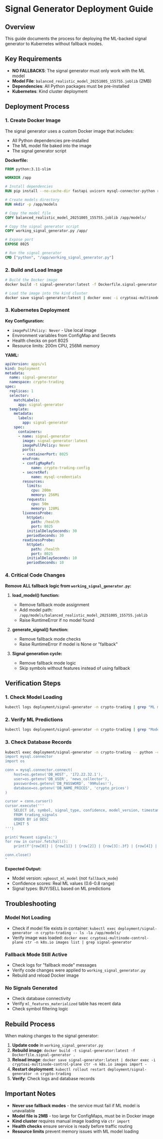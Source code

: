 # Signal Generator Deployment Guide

## Overview
This guide documents the process for deploying the ML-backed signal generator to Kubernetes without fallback modes.

## Key Requirements
- **NO FALLBACKS**: The signal generator must only work with the ML model
- **Model File**: `balanced_realistic_model_20251005_155755.joblib` (2MB)
- **Dependencies**: All Python packages must be pre-installed
- **Kubernetes**: Kind cluster deployment

## Deployment Process

### 1. Create Docker Image
The signal generator uses a custom Docker image that includes:
- All Python dependencies pre-installed
- The ML model file baked into the image
- The signal generator script

**Dockerfile:**
```dockerfile
FROM python:3.11-slim

WORKDIR /app

# Install dependencies
RUN pip install --no-cache-dir fastapi uvicorn mysql-connector-python requests numpy pandas scikit-learn xgboost joblib

# Create models directory
RUN mkdir -p /app/models

# Copy the model file
COPY balanced_realistic_model_20251005_155755.joblib /app/models/

# Copy the signal generator script
COPY working_signal_generator.py /app/

# Expose port
EXPOSE 8025

# Run the signal generator
CMD ["python", "/app/working_signal_generator.py"]
```

### 2. Build and Load Image
```bash
# Build the Docker image
docker build -t signal-generator:latest -f Dockerfile.signal-generator .

# Load the image into the kind cluster
docker save signal-generator:latest | docker exec -i cryptoai-multinode-control-plane ctr -n k8s.io images import -
```

### 3. Kubernetes Deployment
**Key Configuration:**
- `imagePullPolicy: Never` - Use local image
- Environment variables from ConfigMap and Secrets
- Health checks on port 8025
- Resource limits: 200m CPU, 256Mi memory

**YAML:**
```yaml
apiVersion: apps/v1
kind: Deployment
metadata:
  name: signal-generator
  namespace: crypto-trading
spec:
  replicas: 1
  selector:
    matchLabels:
      app: signal-generator
  template:
    metadata:
      labels:
        app: signal-generator
    spec:
      containers:
      - name: signal-generator
        image: signal-generator:latest
        imagePullPolicy: Never
        ports:
        - containerPort: 8025
        envFrom:
        - configMapRef:
            name: crypto-trading-config
        - secretRef:
            name: mysql-credentials
        resources:
          limits:
            cpu: 200m
            memory: 256Mi
          requests:
            cpu: 50m
            memory: 128Mi
        livenessProbe:
          httpGet:
            path: /health
            port: 8025
          initialDelaySeconds: 30
          periodSeconds: 30
        readinessProbe:
          httpGet:
            path: /health
            port: 8025
          initialDelaySeconds: 10
          periodSeconds: 10
```

### 4. Critical Code Changes
**Remove ALL fallback logic from `working_signal_generator.py`:**

1. **load_model() function:**
   - Remove fallback mode assignment
   - Add model path: `/app/models/balanced_realistic_model_20251005_155755.joblib`
   - Raise RuntimeError if no model found

2. **generate_signal() function:**
   - Remove fallback mode checks
   - Raise RuntimeError if model is None or "fallback"

3. **Signal generation cycle:**
   - Remove fallback mode logic
   - Skip symbols without features instead of using fallback

## Verification Steps

### 1. Check Model Loading
```bash
kubectl logs deployment/signal-generator -n crypto-trading | grep "ML model loaded"
```

### 2. Verify ML Predictions
```bash
kubectl logs deployment/signal-generator -n crypto-trading | grep "Model prediction"
```

### 3. Check Database Records
```bash
kubectl exec deployment/signal-generator -n crypto-trading -- python -c "
import mysql.connector
import os

conn = mysql.connector.connect(
    host=os.getenv('DB_HOST', '172.22.32.1'),
    user=os.getenv('DB_USER', 'news_collector'),
    password=os.getenv('DB_PASSWORD', '99Rules!'),
    database=os.getenv('DB_NAME_PRICES', 'crypto_prices')
)

cursor = conn.cursor()
cursor.execute('''
    SELECT id, symbol, signal_type, confidence, model_version, timestamp 
    FROM trading_signals 
    ORDER BY id DESC 
    LIMIT 5
''')

print('Recent signals:')
for row in cursor.fetchall():
    print(f'{row[0]} | {row[1]} | {row[2]} | {row[3]:.3f} | {row[4]} | {row[5]}')

conn.close()
"
```

**Expected Output:**
- Model version: `xgboost_ml_model` (not `fallback_mode`)
- Confidence scores: Real ML values (0.6-0.8 range)
- Signal types: BUY/SELL based on ML predictions

## Troubleshooting

### Model Not Loading
- Check if model file exists in container: `kubectl exec deployment/signal-generator -n crypto-trading -- ls -la /app/models/`
- Verify image was loaded: `docker exec cryptoai-multinode-control-plane ctr -n k8s.io images list | grep signal-generator`

### Fallback Mode Still Active
- Check logs for "fallback mode" messages
- Verify code changes were applied to `working_signal_generator.py`
- Rebuild and reload Docker image

### No Signals Generated
- Check database connectivity
- Verify `ml_features_materialized` table has recent data
- Check symbol filtering logic

## Rebuild Process
When making changes to the signal generator:

1. **Update code** in `working_signal_generator.py`
2. **Rebuild image**: `docker build -t signal-generator:latest -f Dockerfile.signal-generator .`
3. **Reload image**: `docker save signal-generator:latest | docker exec -i cryptoai-multinode-control-plane ctr -n k8s.io images import -`
4. **Restart deployment**: `kubectl rollout restart deployment/signal-generator -n crypto-trading`
5. **Verify**: Check logs and database records

## Important Notes
- **Never use fallback modes** - the service must fail if ML model is unavailable
- **Model file is 2MB** - too large for ConfigMaps, must be in Docker image
- **Kind cluster** requires manual image loading via `ctr import`
- **Health checks** ensure service is ready before traffic routing
- **Resource limits** prevent memory issues with ML model loading


